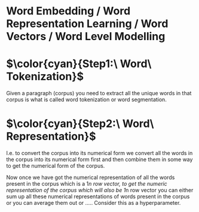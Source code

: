 # Word Embedding / Word Representation Learning / Word Vectors / Word Level Modelling

# $\color{cyan}{Step1:\ Word\ Tokenization}$
Given a paragraph (corpus) you need to extract all the unique words in that corpus is what is called word tokenization or word segmentation.


# $\color{cyan}{Step2:\ Word\ Representation}$
I.e. to convert the corpus into its numerical form we convert all the words in the corpus into its numerical form first and then combine them in some way to get the numerical form of the corpus. 

Now once we have got the numerical representation of all the words present in the corpus which is a 1*n row vector, to get the numeric representation of the corpus which will also be 1*n row vector you can either sum up all these numerical representations of words present in the corpus or you can average them out or ….. Consider this as a hyperparameter.
